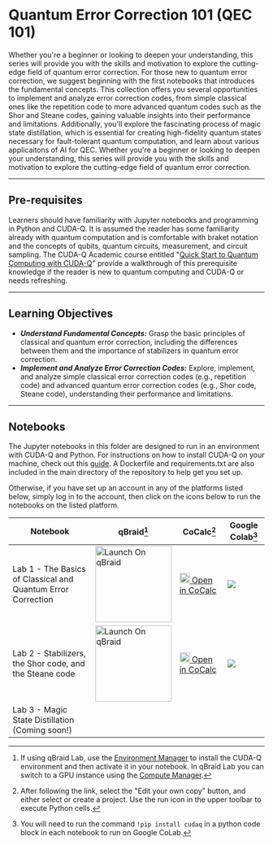 # Quantum Error Correction 101 (QEC 101)
Whether you're a beginner or looking to deepen your understanding, this series will provide you with the skills and motivation to explore the cutting-edge field of quantum error correction.
For those new to quantum error correction, we suggest beginning with the first notebooks that introduces the fundamental concepts. This collection offers you several opportunities to implement and analyze error correction codes, from simple classical ones like the repetition code to more advanced quantum codes such as the Shor and Steane codes, gaining valuable insights into their performance and limitations. Additionally, you'll explore the fascinating process of magic state distillation, which is essential for creating high-fidelity quantum states necessary for fault-tolerant quantum computation, and learn about various applicaitons of AI for QEC. Whether you're a beginner or looking to deepen your understanding, this series will provide you with the skills and motivation to explore the cutting-edge field of quantum error correction.

 ---
## Pre-requisites 
Learners should have familiarity with Jupyter notebooks and programming in Python and CUDA-Q.  It is assumed the reader has some familiarity already with quantum computation and is comfortable with braket notation and the concepts of qubits, quantum circuits, measurement, and circuit sampling. The  CUDA-Q Academic course entitled "[Quick Start to Quantum Computing with CUDA-Q](https://github.com/NVIDIA/cuda-q-academic/tree/main/quick-start-to-quantum)" provide a walkthrough of this prerequisite knowledge if the reader is new to quantum computing and CUDA-Q or needs refreshing.

---
## Learning Objectives

* ***Understand Fundamental Concepts:*** Grasp the basic principles of classical and quantum error correction, including the differences between them and the importance of stabilizers in quantum error correction.
* ***Implement and Analyze Error Correction Codes:*** Explore, implement, and analyze simple classical error correction codes (e.g., repetition code) and advanced quantum error correction codes (e.g., Shor code, Steane code), understanding their performance and limitations.

---
## Notebooks
The Jupyter notebooks in this folder are designed to run in an environment with CUDA-Q and Python.  For instructions on how to install CUDA-Q on your machine, check out this [guide](https://nvidia.github.io/cuda-quantum/latest/using/quick_start.html#install-cuda-q).  A Dockerfile and requirements.txt are also included in the main directory of the repository to help get you set up.

Otherwise, if you have set up an account in any of the platforms listed below, 
simply log in to the account, then click on the icons below to run the notebooks on the listed platform.   


| Notebook    |qBraid[^1] | CoCalc[^2]  | Google Colab[^3] |
| ----------- | ----------- |  ----------- | ----------- |
|Lab 1 - The Basics of Classical and Quantum Error Correction  |<a href="https://account.qbraid.com/?gitHubUrl=https://github.com/NVIDIA/cuda-q-academic.git&redirectUrl=qec101/01_QEC_Intro.ipynb" target="_parent"><img src="https://qbraid-static.s3.amazonaws.com/logos/Launch_on_qBraid_white.png" alt="Launch On qBraid" width="150"/></a> | [<img src="https://cocalc.com/_next/static/media/icon.9f1b8851.svg" width=20/> Open in CoCalc](https://cocalc.com/github/NVIDIA/cuda-q-academic/blob/main/qec101/01_QEC_Intro.ipynb)| [![](https://colab.research.google.com/assets/colab-badge.svg)](https://colab.research.google.com/github/NVIDIA/cuda-q-academic/blob/main/qec101/01_QEC_Intro.ipynb)|
| Lab 2 - Stabilizers, the Shor code, and the Steane code  |<a href="https://account.qbraid.com/?gitHubUrl=https://github.com/NVIDIA/cuda-q-academic.git&redirectUrl=qec101/02_QEC_Stabilizers.ipynb" target="_parent"><img src="https://qbraid-static.s3.amazonaws.com/logos/Launch_on_qBraid_white.png" alt="Launch On qBraid" width="150"/></a> |[<img src="https://cocalc.com/_next/static/media/icon.9f1b8851.svg" width=20/> Open in CoCalc](https://cocalc.com/github/NVIDIA/cuda-q-academic/blob/main/qec101/02_QEC_Stabilizers.ipynb) |  [![](https://colab.research.google.com/assets/colab-badge.svg)](https://colab.research.google.com/github/NVIDIA/cuda-q-academic/blob/main/qec101/02_QEC_Stabilizers.ipynb)|
| Lab 3 - Magic State Distillation (Coming soon!)  ||||

[^1]:If using qBraid Lab, use the [Environment Manager](https://docs.qbraid.com/lab/user-guide/environments) to install the CUDA-Q environment and then activate it in your notebook. In qBraid Lab you can switch to a GPU instance using the [Compute Manager](https://docs.qbraid.com/lab/user-guide/compute-manager).
[^2]:After following the link, select the "Edit your own copy" button, and either select or create a project. Use the run icon in the upper toolbar to execute Python cells.
[^3]:You will need to run the command `!pip install cudaq` in a python code block in each notebook to run on Google CoLab.
